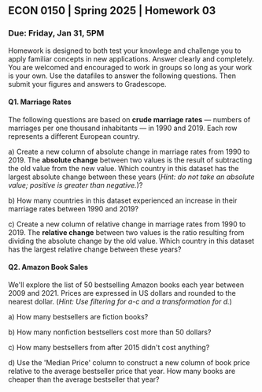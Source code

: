 

<div style="margin-top: -70px;"></div>

## ECON 0150 | Spring 2025 | Homework 03

### Due: Friday, Jan 31, 5PM

Homework is designed to both test your knowlege and challenge you to apply familiar concepts in new applications. Answer clearly and completely. You are welcomed and encouraged to work in groups so long as your work is your own. Use the datafiles to answer the following questions. Then submit your figures and answers to Gradescope.

#### Q1. Marriage Rates

The following questions are based on **crude marriage rates** — numbers of marriages per one thousand inhabitants — in 1990 and 2019. Each row represents a different European country. 

a) Create a new column of absolute change in marriage rates from 1990 to 2019. The **absolute change** between two values is the result of subtracting the old value from the new value. Which country in this dataset has the largest absolute change between these years (*Hint: do not take an absolute value; positive is greater than negative.*)?



b) How many countries in this dataset experienced an increase in their marriage rates between 1990 and 2019?



c) Create a new column of relative change in marriage rates from 1990 to 2019. The **relative change** between two values is the ratio resulting from dividing the absolute change by the old value. Which country in this dataset has the largest relative change between these years? 



#### Q2. Amazon Book Sales

We'll explore the list of 50 bestselling Amazon books each year between 2009 and 2021. Prices are expressed in US dollars and rounded to the nearest dollar. (*Hint: Use filtering for a-c and a transformation for d.*)

a) How many bestsellers are fiction books? 



b) How many nonfiction bestsellers cost more than 50 dollars?



c) How many bestsellers from after 2015 didn't cost anything?



d) Use the 'Median Price' column to construct a new column of book price relative to the average bestseller price that year. How many books are cheaper than the average bestseller that year?
